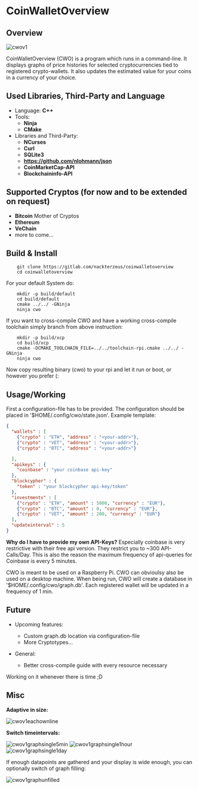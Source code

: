 # CoinWalletOverview

## Overview

![cwov1](/uploads/f2e3ae94697909e09ed79da33ea41b40/cwov1.png)

CoinWalletOverview (CWO) is a program which runs in a command-line. It displays
graphs of price histories for selected cryptocurrencies tied to registered
crypto-wallets.
It also updates the estimated value for your coins in a currency of your choice.

## Used Libraries, Third-Party and Language

* Language: **C++**
* Tools:
  * **Ninja**
  * **CMake**
* Libraries and Third-Party:
  * **NCurses**
  * **Curl**
  * **SQLite3**
  * **https://github.com/nlohmann/json**
  * **CoinMarketCap-API**
  * **Blockchaininfo-API**

## Supported Cryptos (for now and to be extended on request)
* **Bitcoin** Mother of Cryptos
* **Ethereum**
* **VeChain**
* more to come...
 
## Build & Install
```
    git clone https://gitlab.com/nackterzeus/coinwalletoverview
    cd coinwalletoverview
```
For your default System do:
```
    mkdir -p build/default
    cd build/default
    cmake ../../ -GNinja
    ninja cwo
```
If you want to cross-compile CWO and have a working cross-compile toolchain
simply branch from above instruction:
```
    mkdir -p build/xcp
    cd build/xcp
    cmake -DCMAKE_TOOLCHAIN_FILE=../../toolchain-rpi.cmake ../../ -GNinja
    ninja cwo
```
Now copy resulting binary (cwo) to your rpi and let it run or boot, or however
you prefer (:

## Usage/Working
First a configuration-file has to be provided. The configuration should be
placed in '$HOME/.config/cwo/state.json'. Example template:
```json
{
  "wallets" : [
    {"crypto" : "ETH", "address" : "<your-addr>"},
    {"crypto" : "VET", "address" : "<your-addr>"},
    {"crypto" : "BTC", "address" : "<your-addr>"}

  ],
  "apikeys" : {
    "coinbase" : "your coinbase api-key"
  },
  "blockcypher" : {
    "token" : "your blockcypher api-key/token"
  },
  "investments" : [
    {"crypto" : "ETH", "amount" : 5000, "currency" : "EUR"},
    {"crypto" : "BTC", "amount" : 0, "currency" : "EUR"},
    {"crypto" : "VET", "amount" : 200, "currency" : "EUR"}
  ],
  "updateinterval" : 5
}

```
**Why do I have to provide my own API-Keys?**
Especially coinbase is very restrictive with their free api version. They
restrict you to ~300 API-Calls/Day. This is also the reason the maximum
frequency of api-queries for Coinbase is every 5 minutes.

CWO is meant to be used on a Raspberry Pi. CWO can obvioulsy also be used on a
desktop machine.
When being run, CWO will create a database in '$HOME/.config/cwo/graph.db'.
Each registered wallet will be updated in a frequency of 1 min.

## Future

* Upcoming features:
    * Custom graph.db location via configuration-file
    * More Cryptotypes...

* General:
    * Better cross-compile guide with every resource necessary

Working on it whenever there is time ;D

## Misc

**Adaptive in size:**

![cwov1eachownline](/uploads/3baf4114d59c07d3dee88b9b6f5f1707/cwov1eachownline.png)

**Switch timeintervals:**

![cwov1graphsingle5min](/uploads/05efcadbca5f822526d41733c951adcc/cwov1graphsingle5min.png)
![cwov1graphsingle1hour](/uploads/dd56e5474cbf588322ed59bd5b973c92/cwov1graphsingle1hour.png)
![cwov1graphsingle1day](/uploads/c179c42f748eb8e0edbc5450baa101e5/cwov1graphsingle1day.png)

If enough datapoints are gathered and your display is wide enough, you can
optionally switch of graph filling:

![cwov1graphunfilled](/uploads/aee835c4bb901ecad244365b6eca3a11/cwov1graphunfilled.png)